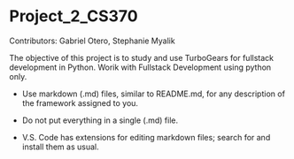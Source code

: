 # Project_2_CS370

Contributors: Gabriel Otero, Stephanie Myalik

The objective of this project is to study and use TurboGears for fullstack development in Python.
Worik with Fullstack Development using python only.

- Use markdown (.md) files, similar to README.md, for any description of the framework assigned to you.

- Do not put everything in a single (.md) file.

- V.S. Code has extensions for editing markdown files; search for and install them as usual.
